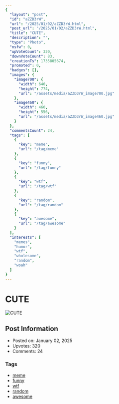 ```yaml
---
{
  "layout": "post",
  "id": "aZZD3rW",
  "url": "/2025/01/02/aZZD3rW.html",
  "post_url": "/2025/01/02/aZZD3rW.html",
  "title": "CUTE",
  "description": "",
  "type": "Photo",
  "nsfw": 0,
  "upVoteCount": 320,
  "downVoteCount": 83,
  "creationTs": 1735805674,
  "promoted": 0,
  "badges": [],
  "images": {
    "image700": {
      "width": 640,
      "height": 774,
      "url": "/assets/media/aZZD3rW_image700.jpg"
    },
    "image460": {
      "width": 460,
      "height": 556,
      "url": "/assets/media/aZZD3rW_image460.jpg"
    }
  },
  "commentsCount": 24,
  "tags": [
    {
      "key": "meme",
      "url": "/tag/meme"
    },
    {
      "key": "funny",
      "url": "/tag/funny"
    },
    {
      "key": "wtf",
      "url": "/tag/wtf"
    },
    {
      "key": "random",
      "url": "/tag/random"
    },
    {
      "key": "awesome",
      "url": "/tag/awesome"
    }
  ],
  "interests": [
    "memes",
    "humor",
    "wtf",
    "wholesome",
    "random",
    "woah"
  ]
}
---
```


# CUTE

![CUTE](/assets/media/aZZD3rW_image700.jpg)

## Post Information

- Posted on: January 02, 2025
- Upvotes: 320
- Comments: 24

### Tags

- [meme](/tag/meme)
- [funny](/tag/funny)
- [wtf](/tag/wtf)
- [random](/tag/random)
- [awesome](/tag/awesome)
